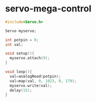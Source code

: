 servo-mega-control
==================


```C
#include<Servo.h>

Servo myservo;

int potpin = 0;
int val;

void setup(){
  myservo.attach(9);
}

void loop(){
  val=analogRead(potpin);
  val=map(val, 0, 1023, 0, 179);
  myservo.write(val);
  delay(15);
}
```
